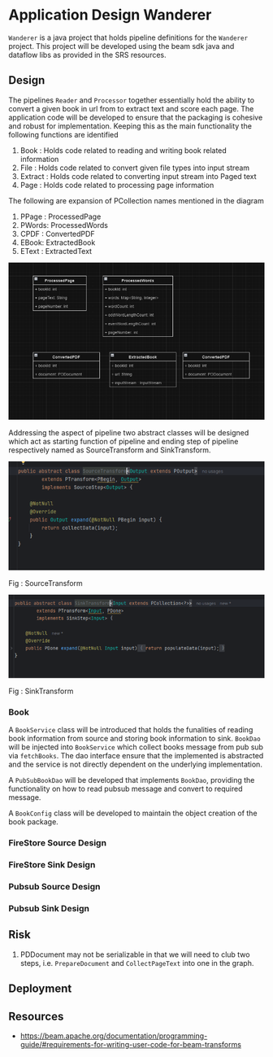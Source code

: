 # Application Design Wanderer
`Wanderer` is a java project that holds pipeline definitions for the `Wanderer` project. This project will be developed 
using the beam sdk java and dataflow libs as provided in the SRS resources.
## Design
The pipelines `Reader` and `Processor` together essentially hold the ability to convert a given book in url from to 
extract text and score each page. The application code will be developed to ensure that the packaging is cohesive and 
robust for implementation. Keeping this as the main functionality the following functions are identified

1. Book : Holds code related to reading and writing book related information
2. File :  Holds code related to convert given file types into input stream
3. Extract : Holds code related to converting input stream into Paged text
4. Page :  Holds code related to processing page information

The following are expansion of PCollection names mentioned in the diagram
1. PPage : ProcessedPage
2. PWords: ProcessedWords
3. CPDF : ConvertedPDF
4. EBook: ExtractedBook
5. EText : ExtractedText

![img.png](assets/img_2.png)

Addressing the aspect of pipeline two abstract classes will be designed which act as starting function of pipeline and 
ending step of pipeline respectively named as SourceTransform and SinkTransform. 

![img.png](assets/img_3.png)

Fig : SourceTransform

![img.png](assets/img_4.png)

Fig : SinkTransform

### Book 
A `BookService` class will be introduced that holds the funalities of reading book information from source and storing 
book information to sink. `BookDao` will be injected into `BookService` which collect books message from pub sub via `fetchBooks`.
The dao interface ensure that the implemented is abstracted and the service is not directly dependent on the underlying
implementation.

A `PubSubBookDao` will be developed that implements `BookDao`, providing the functionality on how to read pubsub message
and convert to required message.

A `BookConfig` class will be developed to maintain the object creation of the book package.

### FireStore Source Design

### FireStore Sink Design

### Pubsub Source Design

### Pubsub Sink Design

## Risk
1. PDDocument may not be serializable in that we will need to club two steps, i.e. `PrepareDocument` and `CollectPageText` into one in the graph.
## Deployment

## Resources

- https://beam.apache.org/documentation/programming-guide/#requirements-for-writing-user-code-for-beam-transforms